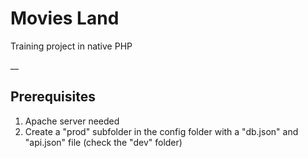 # Movies Land

Training project in native PHP

__

## Prerequisites

1. Apache server needed
2. Create a "prod" subfolder in the config folder with a "db.json" and "api.json" file (check the "dev" folder)





